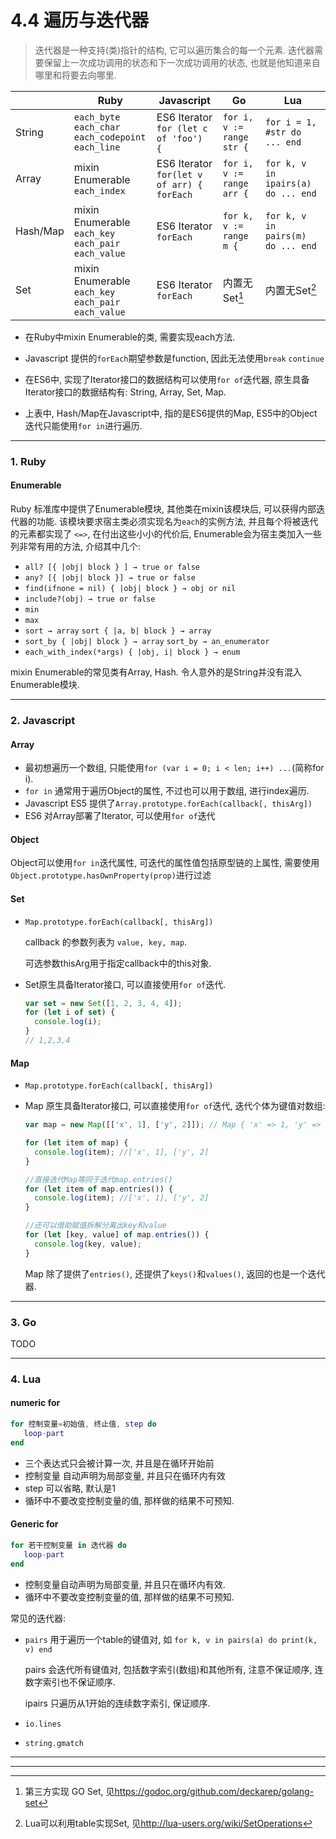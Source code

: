 # 4.4 遍历与迭代器

> 迭代器是一种支持(类)指针的结构, 它可以遍历集合的每一个元素. 迭代器需要保留上一次成功调用的状态和下一次成功调用的状态, 也就是他知道来自哪里和将要去向哪里.

|          | Ruby                                                          | Javascript                                         | Go                        | Lua                                |
|----------|---------------------------------------------------------------|----------------------------------------------------|---------------------------|------------------------------------|
| String   | `each_byte`<br>`each_char`<br>`each_codepoint`<br>`each_line` | ES6 Iterator<br>`for (let c of 'foo') {`           | `for i, v := range str {` | `for i = 1, #str do ... end`       |
| Array    | mixin Enumerable<br>`each_index`                              | ES6 Iterator<br>`for(let v of arr) {`<br>`forEach` | `for i, v := range arr {` | `for k, v in ipairs(a) do ... end` |
| Hash/Map | mixin Enumerable<br>`each_key`<br>`each_pair`<br>`each_value` | ES6 Iterator<br>`forEach`                          | `for k, v := range m {`   | `for k, v in pairs(m) do ... end`  |
| Set      | mixin Enumerable<br>`each_key`<br>`each_pair`<br>`each_value` | ES6 Iterator<br>`forEach`                          | 内置无Set[^注1]           | 内置无Set[^注2]                    |


<!--
TODO: js Object 只能for in
TODO: 遍历格式写完整
-->

* 在Ruby中mixin Enumerable的类, 需要实现each方法.

* Javascript 提供的`forEach`期望参数是function, 因此无法使用`break` `continue`

* 在ES6中, 实现了Iterator接口的数据结构可以使用`for of`迭代器, 原生具备Iterator接口的数据结构有: String, Array, Set, Map.

* 上表中, Hash/Map在Javascript中, 指的是ES6提供的Map, ES5中的Object迭代只能使用`for in`进行遍历.

---

### 1. Ruby

#### Enumerable

Ruby 标准库中提供了Enumerable模块, 其他类在mixin该模块后, 可以获得内部迭代器的功能. 该模块要求宿主类必须实现名为`each`的实例方法, 并且每个将被迭代的元素都实现了 `<=>`, 在付出这些小小的代价后, Enumerable会为宿主类加入一些列非常有用的方法, 介绍其中几个:

* `all? [{ |obj| block } ] → true or false`
* `any? [{ |obj| block }] → true or false`
* `find(ifnone = nil) { |obj| block } → obj or nil`
* `include?(obj) → true or false`
* `min`
* `max`
* `sort → array` `sort { |a, b| block } → array`
* `sort_by { |obj| block } → array` `sort_by → an_enumerator`
* `each_with_index(*args) { |obj, i| block } → enum`

mixin Enumerable的常见类有Array, Hash. 令人意外的是String并没有混入Enumerable模块.

---

### 2. Javascript

#### Array

* 最初想遍历一个数组, 只能使用`for (var i = 0; i < len; i++) ...`(简称for i).
* `for in` 通常用于遍历Object的属性, 不过也可以用于数组, 进行index遍历.
* Javascript ES5 提供了`Array.prototype.forEach(callback[, thisArg])`
* ES6 对Array部署了Iterator, 可以使用`for of`迭代

#### Object

Object可以使用`for in`迭代属性, 可迭代的属性值包括原型链的上属性, 需要使用`Object.prototype.hasOwnProperty(prop)`进行过滤

#### Set

* `Map.prototype.forEach(callback[, thisArg])`

  callback 的参数列表为 `value, key, map`.

  可选参数thisArg用于指定callback中的this对象.

* Set原生具备Iterator接口, 可以直接使用`for of`迭代.

  ```javascript
  var set = new Set([1, 2, 3, 4, 4]);
  for (let i of set) {
    console.log(i);
  }
  // 1,2,3,4
  ```

#### Map

* `Map.prototype.forEach(callback[, thisArg])`

* Map 原生具备Iterator接口, 可以直接使用`for of`迭代, 迭代个体为键值对数组:

  ```javascript
  var map = new Map([['x', 1], ['y', 2]]); // Map { 'x' => 1, 'y' => 2 }

  for (let item of map) {
    console.log(item); //['x', 1], ['y', 2]
  }

  //直接迭代Map等同于迭代map.entries()
  for (let item of map.entries()) {
    console.log(item); //['x', 1], ['y', 2]
  }

  //还可以借助赋值拆解分离出key和value
  for (let [key, value] of map.entries()) {
    console.log(key, value);
  }
  ```

  Map 除了提供了`entries()`, 还提供了`keys()`和`values()`, 返回的也是一个迭代器.

---

### 3. Go

TODO

---


### 4. Lua

#### numeric for

```lua
for 控制变量=初始值, 终止值, step do
   loop-part
end
```

* 三个表达式只会被计算一次, 并且是在循环开始前
* 控制变量 自动声明为局部变量, 并且只在循环内有效
* step 可以省略, 默认是1
* 循环中不要改变控制变量的值, 那样做的结果不可预知.

#### Generic for

```lua
for 若干控制变量 in 迭代器 do
   loop-part
end
```

* 控制变量自动声明为局部变量, 并且只在循环内有效.
* 循环中不要改变控制变量的值, 那样做的结果不可预知.

常见的迭代器:

* `pairs` 用于遍历一个table的键值对, 如 `for k, v in pairs(a) do print(k, v) end`

  pairs 会迭代所有键值对, 包括数字索引(数组)和其他所有, 注意不保证顺序, 连数字索引也不保证顺序.

  ipairs 只遍历从1开始的连续数字索引, 保证顺序.

* `io.lines`
* `string.gmatch`

---

[^注1]: 第三方实现 GO Set, 见<https://godoc.org/github.com/deckarep/golang-set>
[^注2]: Lua可以利用table实现Set, 见<http://lua-users.org/wiki/SetOperations>

---
